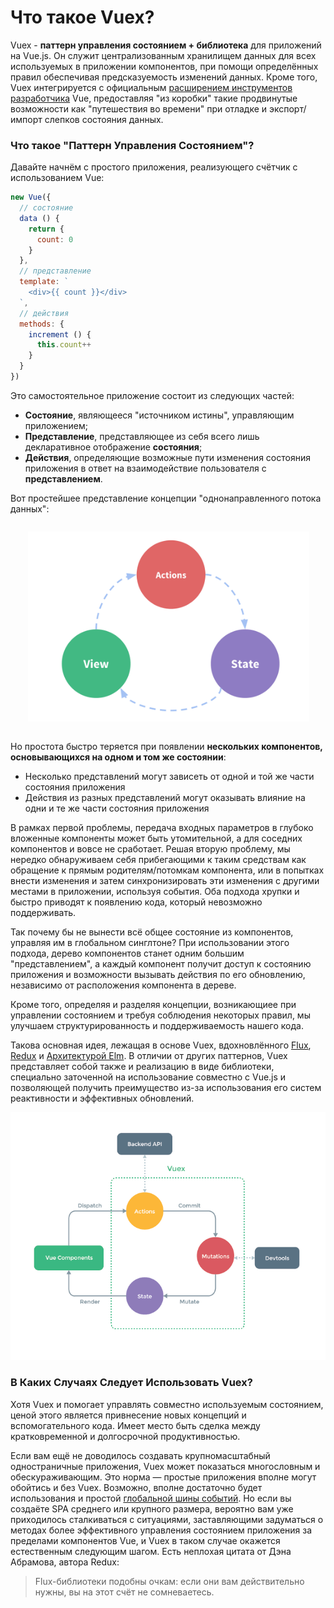 # Что такое Vuex?

Vuex - **паттерн управления состоянием + библиотека** для приложений на Vue.js. Он служит централизованным хранилищем данных для всех используемых в приложении компонентов, при помощи определённых правил обеспечивая предсказуемость изменений данных. Кроме того, Vuex интегрируется с официальным [расширением инструментов разработчика](https://github.com/vuejs/vue-devtools) Vue, предоставляя "из коробки" такие продвинутые возможности как "путешествия во времени" при отладке и экспорт/импорт слепков состояния данных.

### Что такое "Паттерн Управления Состоянием"?

Давайте начнём с простого приложения, реализующего счётчик с использованием Vue:

``` js
new Vue({
  // состояние
  data () {
    return {
      count: 0
    }
  },
  // представление
  template: `
    <div>{{ count }}</div>
  `,
  // действия
  methods: {
    increment () {
      this.count++
    }
  }
})
```

Это самостоятельное приложение состоит из следующих частей:

- **Состояние**, являющееся "источником истины", управляющим приложением;
- **Представление**, представляющее из себя всего лишь декларативное отображение **состояния**;
- **Действия**, определяющие возможные пути изменения состояния приложения в ответ на взаимодействие пользователя с **представлением**.

Вот простейшее представление концепции "однонаправленного потока данных":

<p style="text-align: center; margin: 2em">
  <img style="max-width:450px;" src="./images/flow.png">
</p>

Но простота быстро теряется при появлении **нескольких компонентов, основывающихся на одном и том же состоянии**:

- Несколько представлений могут зависеть от одной и той же части состояния приложения
- Действия из разных представлений могут оказывать влияние на одни и те же части состояния приложения

В рамках первой проблемы, передача входных параметров в глубоко вложенные компоненты может быть утомительной, а для соседних компонентов и вовсе не сработает. Решая вторую проблему, мы нередко обнаруживаем себя прибегающими к таким средствам как обращение к прямым родителям/потомкам компонента, или в попытках внести изменения и затем синхронизировать эти изменения с другими местами в приложении, используя события. Оба подхода хрупки и быстро приводят к появлению кода, который невозможно поддерживать.

Так почему бы не вынести всё общее состояние из компонентов, управляя им в глобальном синглтоне? При использовании этого подхода, дерево компонентов станет одним большим "представлением", а каждый компонент получит доступ к состоянию приложения и возможности вызывать действия по его обновлению, независимо от расположения компонента в дереве.

Кроме того, определяя и разделяя концепции, возникающиее при управлении состоянием и требуя соблюдения некоторых правил, мы улучшаем структурированность и поддерживаемость нашего кода.

Такова основная идея, лежащая в основе Vuex, вдохновлённого [Flux](https://facebook.github.io/flux/docs/overview.html), [Redux](http://redux.js.org/) и [Архитектурой Elm](https://guide.elm-lang.org/architecture/). В отличии от других паттернов, Vuex представляет собой также и реализацию в виде библиотеки, специально заточенной на использование совместно с Vue.js и позволяющей получить преимущество из-за использования его систем реактивности и эффективных обновлений.

![vuex](./images/vuex.png)

### В Каких Случаях Следует Использовать Vuex?

Хотя Vuex и помогает управлять совместно используемым состоянием, ценой этого является привнесение новых концепций и вспомогательного кода. Имеет место быть сделка между кратковременной и долгосрочной продуктивностью.

Если вам ещё не доводилось создавать крупномасштабный одностраничные приложения, Vuex может показаться многословным и обескураживающим. Это норма — простые приложения вполне могут обойтись и без Vuex. Возможно, вполне достаточно будет использования и простой [глобальной шины событий](http://vuejs.org/guide/components.html#Non-Parent-Child-Communication). Но если вы создаёте SPA среднего или крупного размера, вероятно вам уже приходилось сталкиваться с ситуациями, заставляющими задуматься о методах более эффективного управления состоянием приложения за пределами компонентов Vue, и Vuex в таком случае окажется естественным следующим шагом. Есть неплохая цитата от Дэна Абрамова, автора Redux:

> Flux-библиотеки подобны очкам: если они вам действительно нужны, вы на этот счёт не сомневаетесь.
